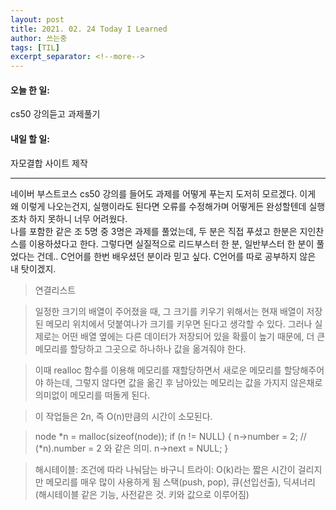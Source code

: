 ```yaml
---
layout: post
title: 2021. 02. 24 Today I Learned
author: 쓰는중
tags: [TIL]
excerpt_separator: <!--more-->
---
```


<h4>오늘 한 일: </h4>
<span>cs50 강의듣고 과제풀기</span>
<h4>내일 할 일: </h4>
<span>자모결합 사이트 제작</span>
 <!--more-->


- - -
네이버 부스트코스 cs50 강의를 들어도 과제를 어떻게 푸는지 도저히 모르겠다. 이게 왜 이렇게 나오는건지, 실행이라도 된다면 오류를 수정해가며 어떻게든 완성할텐데 실행조차 하지 못하니 너무 어려웠다.  
나를 포함한 같은 조 5명 중 3명은 과제를 풀었는데, 두 분은 직접 푸셨고 한분은 지인찬스를 이용하셨다고 한다. 그렇다면 실질적으로 리드부스터 한 분, 일반부스터 한 분이 풀었다는 건데.. C언어를 한번 배우셨던 분이라 믿고 싶다. C언어를 따로 공부하지 않은 내 탓이겠지.

>연결리스트

>일정한 크기의 배열이 주어졌을 때, 그 크기를 키우기 위해서는 
현재 배열이 저장된 메모리 위치에서 덧붙여나가 크기를 키우면 된다고 생각할 수 있다. 
그러나 실제로는 어떤 배열 옆에는 다른 데이터가 저장되어 있을 확률이 높기 때문에, 더 큰 메모리를 할당하고 그곳으로 하나하나 값을 옮겨줘야 한다.  

>이때 realloc 함수를 이용해 메모리를 재할당하면서 새로운 메모리를 할당해주어야 하는데, 그렇지 않다면 값을 옮긴 후 남아있는 메모리는 
값을 가지지 않은채로 의미없이 메모리를 떠돌게 된다.

>이 작업들은 2n, 즉 O(n)만큼의 시간이 소모된다.

>node *n = malloc(sizeof(node));
if (n != NULL)
{
  n->number = 2; // (*n).number = 2 와 같은 의미. 
  n->next  = NULL;
} 

>해시테이블: 조건에 따라 나눠담는 바구니
트라이: O(k)라는 짧은 시간이 걸리지만 메모리를 매우 많이 사용하게 됨
스택(push, pop), 큐(선입선출), 딕셔너리(해시테이블 같은 기능, 사전같은 것. 키와 값으로 이루어짐)